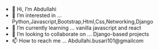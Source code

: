 - 👋 Hi, I’m Abdullahi
- 👀 I’m interested in ... Python,Javascript,Bootstrap,Html,Css,Networking,Django
- 🌱 I’m currently learning ... vanilla javascript and react
- 💞️ I’m looking to collaborate on ... Django-based projects
- 📫 How to reach me ... Abdullahi.busari101@gmailcom

<!---
Backabdu/Backabdu is a ✨ special ✨ repository because its `README.md` (this file) appears on your GitHub profile.
You can click the Preview link to take a look at your changes.
--->
